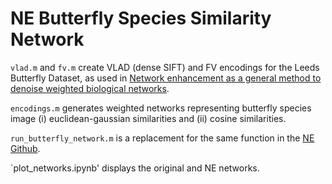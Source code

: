 # NE Butterfly Species Similarity Network

`vlad.m` and `fv.m` create VLAD (dense SIFT) and FV encodings for the Leeds Butterfly Dataset, as used in [Network enhancement as a general method to denoise weighted biological networks](https://www.nature.com/articles/s41467-018-05469-x#Sec8).

`encodings.m` generates weighted networks representing butterfly species image (i) euclidean-gaussian similarities and (ii) cosine similarities.

`run_butterfly_network.m` is a replacement for the same function in the [NE Github](https://github.com/wangboyunze/Network_Enhancement).

`plot_networks.ipynb' displays the original and NE networks.
